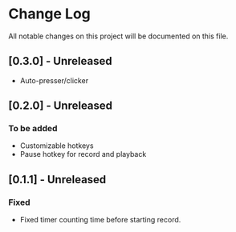 # Change Log

All notable changes on this project will be documented on this file.

## [0.3.0] - Unreleased
- Auto-presser/clicker

## [0.2.0] - Unreleased
### To be added
- Customizable hotkeys
- Pause hotkey for record and playback

## [0.1.1] - Unreleased
### Fixed
- Fixed timer counting time before starting record.
